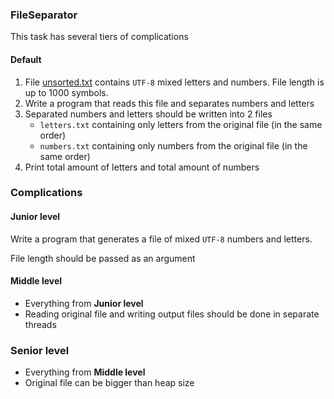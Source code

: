 ### FileSeparator

This task has several tiers of complications

#### Default
1. File [unsorted.txt](unsorted.txt) contains `UTF-8` mixed letters and numbers. File length is up to 1000 symbols.
2. Write a program that reads this file and separates numbers and letters
3. Separated numbers and letters should be written into 2 files
   - `letters.txt` containing only letters from the original file (in the same order)
   - `numbers.txt` containing only numbers from the original file (in the same order)
4. Print total amount of letters and total amount of numbers

### Complications
#### Junior level
Write a program that generates a file of mixed `UTF-8` numbers and letters.

File length should be passed as an argument

#### Middle level
- Everything from **Junior level**
- Reading original file and writing output files should be done in separate threads

### Senior level
- Everything from **Middle level**
- Original file can be bigger than heap size
